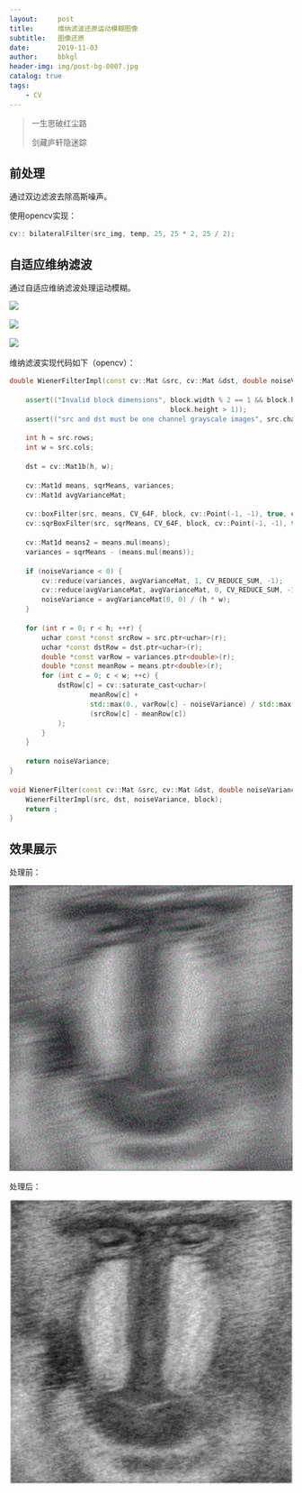 ```yaml
---
layout:     post
title:      维纳滤波还原运动模糊图像
subtitle:   图像还原
date:       2019-11-03
author:     bbkgl
header-img: img/post-bg-0007.jpg
catalog: true
tags:
    - CV
---
```


>一生思破红尘路
>
>剑藏庐轩隐迷踪

## 前处理

通过双边滤波去除高斯噪声。

使用opencv实现：

```cpp
cv:: bilateralFilter(src_img, temp, 25, 25 * 2, 25 / 2);
```

## 自适应维纳滤波

通过自适应维纳滤波处理运动模糊。

![](<https://camo.githubusercontent.com/aa8dcf568d507b789935a9bd699a1cfe5d414716/68747470733a2f2f7261776769742e636f6d2f7072697474742f41646170746976655769656e657246696c7465722f6d61737465722f737667732f30663664333862643738616231313561646537333266323966653766353165622e7376673f696e766572745f696e5f6461726b6d6f6465>)

![](<https://camo.githubusercontent.com/dda21bfb4f877bed4eb3cdf9ebdb315deb8a5f63/68747470733a2f2f7261776769742e636f6d2f7072697474742f41646170746976655769656e657246696c7465722f6d61737465722f737667732f32633237353733633939336333656361343933333366616330613434643338662e7376673f696e766572745f696e5f6461726b6d6f6465>)

![](<https://camo.githubusercontent.com/26d25cafde4f43490ca62273031e3a6d0703b2ab/68747470733a2f2f7261776769742e636f6d2f7072697474742f41646170746976655769656e657246696c7465722f6d61737465722f737667732f64323636373839663137613430336464336237333462333865623430336661622e7376673f696e766572745f696e5f6461726b6d6f6465>)

维纳滤波实现代码如下（opencv）：

```cpp
double WienerFilterImpl(const cv::Mat &src, cv::Mat &dst, double noiseVariance, const cv::Size &block) {

    assert(("Invalid block dimensions", block.width % 2 == 1 && block.height % 2 == 1 && block.width > 1 &&
                                        block.height > 1));
    assert(("src and dst must be one channel grayscale images", src.channels() == 1, dst.channels() == 1));

    int h = src.rows;
    int w = src.cols;

    dst = cv::Mat1b(h, w);

    cv::Mat1d means, sqrMeans, variances;
    cv::Mat1d avgVarianceMat;

    cv::boxFilter(src, means, CV_64F, block, cv::Point(-1, -1), true, cv::BORDER_REPLICATE);
    cv::sqrBoxFilter(src, sqrMeans, CV_64F, block, cv::Point(-1, -1), true, cv::BORDER_REPLICATE);

    cv::Mat1d means2 = means.mul(means);
    variances = sqrMeans - (means.mul(means));

    if (noiseVariance < 0) {
        cv::reduce(variances, avgVarianceMat, 1, CV_REDUCE_SUM, -1);
        cv::reduce(avgVarianceMat, avgVarianceMat, 0, CV_REDUCE_SUM, -1);
        noiseVariance = avgVarianceMat(0, 0) / (h * w);
    }

    for (int r = 0; r < h; ++r) {
        uchar const *const srcRow = src.ptr<uchar>(r);
        uchar *const dstRow = dst.ptr<uchar>(r);
        double *const varRow = variances.ptr<double>(r);
        double *const meanRow = means.ptr<double>(r);
        for (int c = 0; c < w; ++c) {
            dstRow[c] = cv::saturate_cast<uchar>(
                    meanRow[c] +
                    std::max(0., varRow[c] - noiseVariance) / std::max(varRow[c], noiseVariance) *
                    (srcRow[c] - meanRow[c])
            );
        }
    }

    return noiseVariance;
}

void WienerFilter(const cv::Mat &src, cv::Mat &dst, double noiseVariance = 10000, const cv::Size &block = cv::Size(3, 3)) {
    WienerFilterImpl(src, dst, noiseVariance, block);
    return ;
}
```

## 效果展示

处理前：

![Hf581eb1cafb7415183808a56fba7c2b62](../cloud_img/Hf581eb1cafb7415183808a56fba7c2b62.png)

处理后：

![H8d970c9e499748b3b93c3fe4f2d08196f](../cloud_img/H8d970c9e499748b3b93c3fe4f2d08196f.png)

